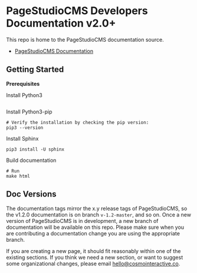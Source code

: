 # PageStudioCMS Developers Documentation v2.0+

This repo is home to the PageStudioCMS documentation source. 

* [PageStudioCMS Documentation](http://pagestudiocms.com/docs/)

## Getting Started 

**Prerequisites**

Install Python3

```
```

Install Python3-pip 

```
# Verify the installation by checking the pip version:
pip3 --version
```

Install Sphinx

```
pip3 install -U sphinx
```

Build documentation 

```
# Run 
make html
```
## Doc Versions

The documentation tags mirror the x.y release tags of PageStudioCMS, so the v1.2.0 documentation is on branch `v-1.2-master`, and so on. Once a new version of PageStudioCMS is in development, a new branch of documentation will be available on this repo. Please make sure when you are contributing a documentation change you are using the appropriate branch.

If you are creating a new page, it should fit reasonably within one of the existing sections. If you think we need a new section, or want to suggest some organizational changes, please email [hello@cosmointeractive.co](mailto:hello@cosmointeractive.co).